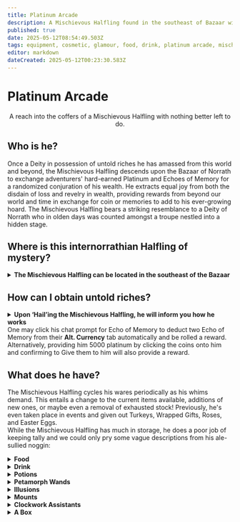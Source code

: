 ```yaml
---
title: Platinum Arcade
description: A Mischievous Halfling found in the southeast of Bazaar will exchange coin or 2 Echo of Memory for random untold riches from his stash of wealth.
published: true
date: 2025-05-12T08:54:49.503Z
tags: equipment, cosmetic, glamour, food, drink, platinum arcade, mischievous halfling, fluff was here, echo of memory, eom
editor: markdown
dateCreated: 2025-05-12T00:23:30.583Z
---
```


# Platinum Arcade

<center>A reach into the coffers of a Mischievous Halfling with nothing better left to do.</center>

## Who is he?

Once a Deity in possession of untold riches he has amassed from this world and beyond, the Mischievous Halfling descends upon the Bazaar of Norrath to exchange adventurers' hard-earned Platinum and Echoes of Memory for a randomized conjuration of his wealth. He extracts equal joy from both the disdain of loss and revelry in wealth, providing rewards from beyond our world and time in exchange for coin or memories to add to his ever-growing hoard. The Mischievous Halfling bears a striking resemblance to a Deity of Norrath who in olden days was counted amongst a troupe nestled into a hidden stage.<br>

## Where is this internorrathian Halfling of mystery?
<div><details>
<summary><strong>The Mischievous Halfling can be located in the southeast of the Bazaar</strong></summary><div class="comparison">
  <img src="/mischievous_halfling.png" style="float:center;width:600px;height:512px;">
  </div></details>

## How can I obtain untold riches?

<div><details>
  <summary><strong>Upon ‘Hail’ing the Mischievous Halfling, he will inform you how he works</strong></summary><div class="comparison">
<span>  A Mischievous Halfling says 'Well looky there! Feeling lucky? Come win a prize! Mounts, Petamorph Wands, Illusions, Clockwork friends... delicious foods and potions to boot! If you want to try your luck at a game of chance, simply hand me 5,000 platinum pieces, or consider donating to wager two [<button style="color:magenta;">Echo of Memory</button>], I'll accept those, too!'</span></details>
One may click his chat prompt for Echo of Memory to deduct two Echo of Memory from their <strong>Alt. Currency</strong> tab automatically and be rolled a reward. Alternatively, providing him 5000 platinum by clicking the coins onto him and confirming to Give them to him will also provide a reward.<br>

## What does he have?

The Mischievous Halfling cycles his wares periodically as his whims demand. This entails a change to the current items available, additions of new ones, or maybe even a removal of exhausted stock! Previously, he's even taken place in events and given out Turkeys, Wrapped Gifts, Roses, and Easter Eggs.<br>
While the Mischievous Halfling has much in storage, he does a poor job of keeping tally and we could only pry some vague descriptions from his ale-sullied noggin:
<details>
<summary><strong>Food</strong></summary><div class="comparison">
These delicious morsels provide stats until consumed, but he considers them a loss!
</div>
</details>
  <details>
<summary><strong>Drink</strong></summary><div class="comparison">
These thirst quenchers provide stats until consumed, but he considers them a loss!
</div>
</details>
<details>
<summary><strong>Potions</strong></summary><div class="comparison">
Clickable consumables that provide temporary boosts that can either be just for you, or shareable with your group.
</div>
</details>  
<details>
<summary><strong>Petamorph Wands</strong></summary><div class="comparison">
Clicking one of these infinitely-usable wands with a pet out will transform your pet into a new form entirely.
</div>
</details>
<details>
<summary><strong>Illusions</strong></summary><div class="comparison">
Several masks will transform you into beasts of lore, transforming your size or even providing combat effects!
</div>
</details>
<details>
<summary><strong>Mounts</strong></summary><div class="comparison">
Clickable mounts will improve your speed in outdoor areas and even provide some persistent buffs after dismounting. Casters will love them for the ability to meditate while riding!
</div>
</details>
<details>
<summary><strong>Clockwork Assistants</strong></summary><div class="comparison">
Clockwork Merchants and Clockwork Bankers provide portable vendors and banks on the go for the adventurer who is too busy to Bazaar and Back.
</div>
</details>
<details>
<summary><strong>A Box</strong></summary><div class="comparison">
What did he mean by this?
</div>
</details>
